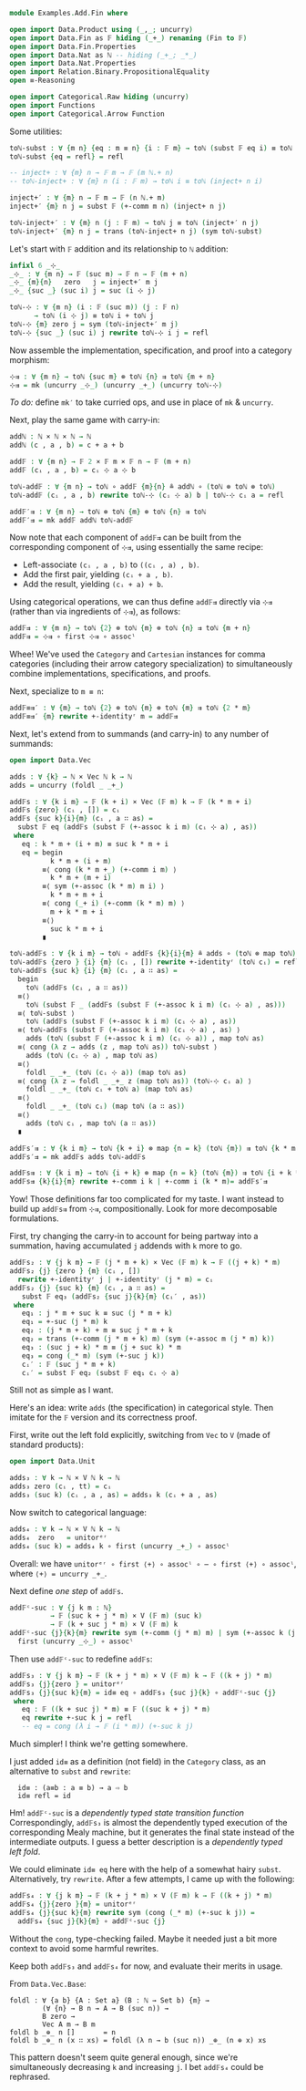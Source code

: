 ```agda
module Examples.Add.Fin where

open import Data.Product using (_,_; uncurry)
open import Data.Fin as 𝔽 hiding (_+_) renaming (Fin to 𝔽)
open import Data.Fin.Properties
open import Data.Nat as ℕ -- hiding (_+_; _*_)
open import Data.Nat.Properties
open import Relation.Binary.PropositionalEquality
open ≡-Reasoning

open import Categorical.Raw hiding (uncurry)
open import Functions
open import Categorical.Arrow Function
```

Some utilities:

```agda
toℕ-subst : ∀ {m n} {eq : m ≡ n} {i : 𝔽 m} → toℕ (subst 𝔽 eq i) ≡ toℕ i
toℕ-subst {eq = refl} = refl

-- inject+ : ∀ {m} n → 𝔽 m → 𝔽 (m ℕ.+ n)
-- toℕ-inject+ : ∀ {m} n (i : 𝔽 m) → toℕ i ≡ toℕ (inject+ n i)

inject+′ : ∀ {m} n → 𝔽 m → 𝔽 (n ℕ.+ m)
inject+′ {m} n j = subst 𝔽 (+-comm m n) (inject+ n j)

toℕ-inject+′ : ∀ {m} n (j : 𝔽 m) → toℕ j ≡ toℕ (inject+′ n j)
toℕ-inject+′ {m} n j = trans (toℕ-inject+ n j) (sym toℕ-subst)
```

Let's start with `𝔽` addition and its relationship to `ℕ` addition:

```agda
infixl 6 _⊹_
_⊹_ : ∀ {m n} → 𝔽 (suc m) → 𝔽 n → 𝔽 (m + n)
_⊹_ {m}{n}   zero   j = inject+′ m j
_⊹_ {suc _} (suc i) j = suc (i ⊹ j)

toℕ-⊹ : ∀ {m n} (i : 𝔽 (suc m)) (j : 𝔽 n)
      → toℕ (i ⊹ j) ≡ toℕ i + toℕ j
toℕ-⊹ {m} zero j = sym (toℕ-inject+′ m j)
toℕ-⊹ {suc _} (suc i) j rewrite toℕ-⊹ i j = refl
```

Now assemble the implementation, specification, and proof into a category morphism:

```agda
⊹⇉ : ∀ {m n} → toℕ {suc m} ⊗ toℕ {n} ⇉ toℕ {m + n}
⊹⇉ = mk (uncurry _⊹_) (uncurry _+_) (uncurry toℕ-⊹)
```

*To do:* define `mk′` to take curried ops, and use in place of `mk` & `uncurry`.

Next, play the same game with carry-in:

```agda
addℕ : ℕ × ℕ × ℕ → ℕ
addℕ (c , a , b) = c + a + b

add𝔽 : ∀ {m n} → 𝔽 2 × 𝔽 m × 𝔽 n → 𝔽 (m + n)
add𝔽 (cᵢ , a , b) = cᵢ ⊹ a ⊹ b

toℕ-add𝔽 : ∀ {m n} → toℕ ∘ add𝔽 {m}{n} ≗ addℕ ∘ (toℕ ⊗ toℕ ⊗ toℕ)
toℕ-add𝔽 (cᵢ , a , b) rewrite toℕ-⊹ (cᵢ ⊹ a) b | toℕ-⊹ cᵢ a = refl

add𝔽′⇉ : ∀ {m n} → toℕ ⊗ toℕ {m} ⊗ toℕ {n} ⇉ toℕ
add𝔽′⇉ = mk add𝔽 addℕ toℕ-add𝔽
```

Now note that each component of `add𝔽⇉` can be built from the corresponding component of `⊹⇉`, using essentially the same recipe:

*   Left-associate `(cᵢ , a , b)` to `((cᵢ , a) , b)`.
*   Add the first pair, yielding `(cᵢ + a , b)`.
*   Add the result, yielding `(cᵢ + a) + b`.

Using categorical operations, we can thus define `add𝔽⇉` directly via `⊹⇉` (rather than via ingredients of `⊹⇉`), as follows:

```agda
add𝔽⇉ : ∀ {m n} → toℕ {2} ⊗ toℕ {m} ⊗ toℕ {n} ⇉ toℕ {m + n}
add𝔽⇉ = ⊹⇉ ∘ first ⊹⇉ ∘ assocˡ
```

Whee! We've used the `Category` and `Cartesian` instances for comma categories (including their arrow category specialization) to simultaneously combine implementations, specifications, and proofs.

Next, specialize to `m ≡ n`:

```agda
add𝔽≡⇉′ : ∀ {m} → toℕ {2} ⊗ toℕ {m} ⊗ toℕ {m} ⇉ toℕ {2 * m}
add𝔽≡⇉′ {m} rewrite +-identityʳ m = add𝔽⇉
```

Next, let's extend from to summands (and carry-in) to any number of summands:

```agda
open import Data.Vec

adds : ∀ {k} → ℕ × Vec ℕ k → ℕ
adds = uncurry (foldl _ _+_)

add𝔽s : ∀ {k i m} → 𝔽 (k + i) × Vec (𝔽 m) k → 𝔽 (k * m + i)
add𝔽s {zero} (cᵢ , []) = cᵢ
add𝔽s {suc k}{i}{m} (cᵢ , a ∷ as) =
  subst 𝔽 eq (add𝔽s (subst 𝔽 (+-assoc k i m) (cᵢ ⊹ a) , as))
 where
   eq : k * m + (i + m) ≡ suc k * m + i
   eq = begin
          k * m + (i + m)
        ≡⟨ cong (k * m +_) (+-comm i m) ⟩
          k * m + (m + i)
        ≡⟨ sym (+-assoc (k * m) m i) ⟩
          k * m + m + i
        ≡⟨ cong (_+ i) (+-comm (k * m) m) ⟩
          m + k * m + i
        ≡⟨⟩
          suc k * m + i
        ∎

toℕ-add𝔽s : ∀ {k i m} → toℕ ∘ add𝔽s {k}{i}{m} ≗ adds ∘ (toℕ ⊗ map toℕ)
toℕ-add𝔽s {zero } {i} {m} (cᵢ , []) rewrite +-identityʳ (toℕ cᵢ) = refl
toℕ-add𝔽s {suc k} {i} {m} (cᵢ , a ∷ as) =
  begin
    toℕ (add𝔽s (cᵢ , a ∷ as))
  ≡⟨⟩
    toℕ (subst 𝔽 _ (add𝔽s (subst 𝔽 (+-assoc k i m) (cᵢ ⊹ a) , as)))
  ≡⟨ toℕ-subst ⟩
    toℕ (add𝔽s (subst 𝔽 (+-assoc k i m) (cᵢ ⊹ a) , as))
  ≡⟨ toℕ-add𝔽s (subst 𝔽 (+-assoc k i m) (cᵢ ⊹ a) , as) ⟩
    adds (toℕ (subst 𝔽 (+-assoc k i m) (cᵢ ⊹ a)) , map toℕ as)
  ≡⟨ cong (λ z → adds (z , map toℕ as)) toℕ-subst ⟩
    adds (toℕ (cᵢ ⊹ a) , map toℕ as)
  ≡⟨⟩
    foldl _ _+_ (toℕ (cᵢ ⊹ a)) (map toℕ as)
  ≡⟨ cong (λ z → foldl _ _+_ z (map toℕ as)) (toℕ-⊹ cᵢ a) ⟩
    foldl _ _+_ (toℕ cᵢ + toℕ a) (map toℕ as)
  ≡⟨⟩
    foldl _ _+_ (toℕ cᵢ) (map toℕ (a ∷ as))
  ≡⟨⟩
    adds (toℕ cᵢ , map toℕ (a ∷ as))
  ∎

add𝔽s′⇉ : ∀ {k i m} → toℕ {k + i} ⊗ map {n = k} (toℕ {m}) ⇉ toℕ {k * m + i}
add𝔽s′⇉ = mk add𝔽s adds toℕ-add𝔽s

add𝔽s⇉ : ∀ {k i m} → toℕ {i + k} ⊗ map {n = k} (toℕ {m}) ⇉ toℕ {i + k * m}
add𝔽s⇉ {k}{i}{m} rewrite +-comm i k | +-comm i (k * m)= add𝔽s′⇉
```

Yow!
Those definitions far too complicated for my taste.
I want instead to build up `add𝔽s⇉` from `⊹⇉`, compositionally.
Look for more decomposable formulations.

First, try changing the carry-in to account for being partway into a summation, having accumulated `j` addends with `k` more to go.

```agda
add𝔽s₂ : ∀ {j k m} → 𝔽 (j * m + k) × Vec (𝔽 m) k → 𝔽 ((j + k) * m)
add𝔽s₂ {j} {zero } {m} (cᵢ , [])
  rewrite +-identityʳ j | +-identityʳ (j * m) = cᵢ
add𝔽s₂ {j} {suc k} {m} (cᵢ , a ∷ as) =
   subst 𝔽 eq₃ (add𝔽s₂ {suc j}{k}{m} (cᵢ′ , as))
 where
   eq₁ : j * m + suc k ≡ suc (j * m + k)
   eq₁ = +-suc (j * m) k
   eq₂ : (j * m + k) + m ≡ suc j * m + k
   eq₂ = trans (+-comm (j * m + k) m) (sym (+-assoc m (j * m) k))
   eq₃ : (suc j + k) * m ≡ (j + suc k) * m
   eq₃ = cong (_* m) (sym (+-suc j k))
   cᵢ′ : 𝔽 (suc j * m + k)
   cᵢ′ = subst 𝔽 eq₂ (subst 𝔽 eq₁ cᵢ ⊹ a)
```

Still not as simple as I want.

Here's an idea: write `adds` (the specification) in categorical style.
Then imitate for the `𝔽` version and its correctness proof.

First, write out the left fold explicitly, switching from `Vec` to `V` (made of standard products):

```agda
open import Data.Unit

adds₃ : ∀ k → ℕ × V ℕ k → ℕ
adds₃ zero (cᵢ , tt) = cᵢ
adds₃ (suc k) (cᵢ , a , as) = adds₃ k (cᵢ + a , as)
```

Now switch to categorical language:

```agda
adds₄ : ∀ k → ℕ × V ℕ k → ℕ
adds₄  zero   = unitorᵉʳ
adds₄ (suc k) = adds₄ k ∘ first (uncurry _+_) ∘ assocˡ
```

Overall: we have `unitorᵉʳ ∘ first ⟨+⟩ ∘ assocˡ ∘ ⋯ ∘ first ⟨+⟩ ∘ assocˡ`, where `⟨+⟩ = uncurry _+_`.

Next define *one step* of `add𝔽s`.

```agda
add𝔽ᶜ-suc : ∀ {j k m : ℕ}
          → 𝔽 (suc k + j * m) × V (𝔽 m) (suc k)
          → 𝔽 (k + suc j * m) × V (𝔽 m) k
add𝔽ᶜ-suc {j}{k}{m} rewrite sym (+-comm (j * m) m) | sym (+-assoc k (j * m) m) =
  first (uncurry _⊹_) ∘ assocˡ
```

Then use `add𝔽ᶜ-suc` to redefine `add𝔽s`:

```agda
add𝔽s₃ : ∀ {j k m} → 𝔽 (k + j * m) × V (𝔽 m) k → 𝔽 ((k + j) * m)
add𝔽s₃ {j}{zero } = unitorᵉʳ
add𝔽s₃ {j}{suc k}{m} = id≡ eq ∘ add𝔽s₃ {suc j}{k} ∘ add𝔽ᶜ-suc {j}
 where
   eq : 𝔽 ((k + suc j) * m) ≡ 𝔽 ((suc k + j) * m)
   eq rewrite +-suc k j = refl
   -- eq = cong (λ i → 𝔽 (i * m)) (+-suc k j)
```

Much simpler!
I think we're getting somewhere.

I just added `id≡` as a definition (not field) in the `Category` class, as an alternative to `subst` and `rewrite`:

```agdaQ
  id≡ : (a≡b : a ≡ b) → a ⇨ b
  id≡ refl = id
```

Hm! `add𝔽ᶜ-suc` is a *dependently typed state transition function*
Correspondingly, `add𝔽s₃` is almost the dependently typed execution of the corresponding Mealy machine, but it generates the final state instead of the intermediate outputs.
I guess a better description is a *dependently typed left fold*.

We could eliminate `id≡ eq` here with the help of a somewhat hairy `subst`.
Alternatively, try `rewrite`.
After a few attempts, I came up with the following:

```agda
add𝔽s₄ : ∀ {j k m} → 𝔽 (k + j * m) × V (𝔽 m) k → 𝔽 ((k + j) * m)
add𝔽s₄ {j}{zero }{m} = unitorᵉʳ
add𝔽s₄ {j}{suc k}{m} rewrite sym (cong (_* m) (+-suc k j)) =
  add𝔽s₄ {suc j}{k}{m} ∘ add𝔽ᶜ-suc {j}
```

Without the `cong`, type-checking failed.
Maybe it needed just a bit more context to avoid some harmful rewrites.

Keep both `add𝔽s₃` and `add𝔽s₄` for now, and evaluate their merits in usage.

From `Data.Vec.Base`:
```agdaQ
foldl : ∀ {a b} {A : Set a} (B : ℕ → Set b) {m} →
        (∀ {n} → B n → A → B (suc n)) →
        B zero →
        Vec A m → B m
foldl b _⊕_ n []       = n
foldl b _⊕_ n (x ∷ xs) = foldl (λ n → b (suc n)) _⊕_ (n ⊕ x) xs
```

This pattern doesn't seem quite general enough, since we're simultaneously decreasing `k` and increasing `j`.
I bet `add𝔽s₄` could be rephrased.
